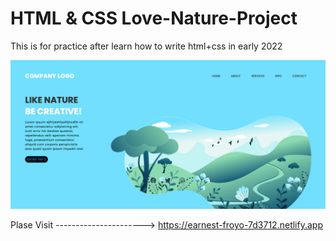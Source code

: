 # HTML & CSS Love-Nature-Project
This is for practice after learn how to write html+css in early 2022


![](img/present01.png)

Plase Visit ----------------------> https://earnest-froyo-7d3712.netlify.app

